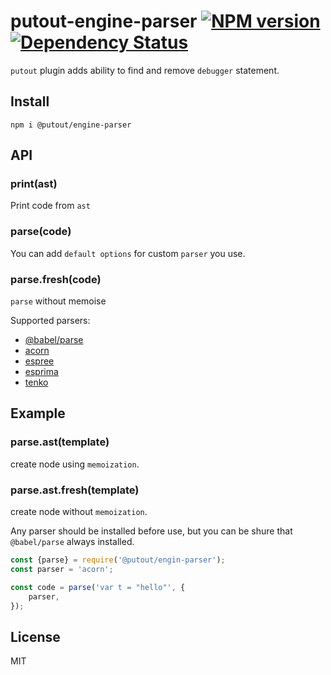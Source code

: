 # putout-engine-parser [![NPM version][NPMIMGURL]][NPMURL] [![Dependency Status][DependencyStatusIMGURL]][DependencyStatusURL]

[NPMIMGURL]:                https://img.shields.io/npm/v/@putout/engine-parser.svg?style=flat&longCache=true
[NPMURL]:                   https://npmjs.org/package/@putout/engine-parser"npm"

[DependencyStatusURL]:      https://david-dm.org/coderaiser/putout?path=packages/engine-parser
[DependencyStatusIMGURL]:   https://david-dm.org/coderaiser/putout.svg?path=packages/engine-parser

`putout` plugin adds ability to find and remove `debugger` statement.

## Install

```
npm i @putout/engine-parser
```

## API

### print(ast)

Print code from `ast`

### parse(code)

You can add `default options` for custom `parser` you use.

### parse.fresh(code)

`parse` without memoise

Supported parsers:
- [@babel/parse](https://babeljs.io/docs/en/babel-parser)
- [acorn](https://github.com/acornjs/acorn)
- [espree](https://github.com/eslint/espree)
- [esprima](https://esprima.org/)
- [tenko](https://github.com/pvdz/tenko)

## Example

### parse.ast(template)
create node using `memoization`.

### parse.ast.fresh(template)
create node without `memoization`.

Any parser should be installed before use, but you can be shure that `@babel/parse` always installed.

```js
const {parse} = require('@putout/engin-parser');
const parser = 'acorn';

const code = parse('var t = "hello"', {
    parser,
});
```

## License

MIT

